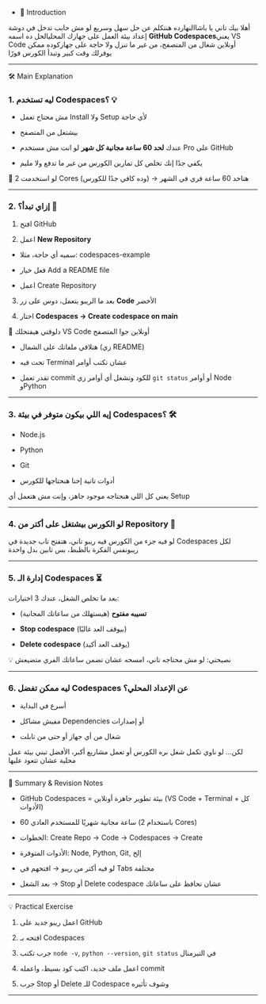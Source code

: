 * 🎯 Introduction
  

أهلا بيك تاني يا باشاالنهارده هنتكلم عن حل سهل وسريع لو مش حابب تدخل في دوشة إعداد بيئة العمل على جهازك المحليالحل ده اسمه **GitHub Codespaces**يعني VS Code أونلاين شغال من المتصفح، من غير ما تنزل ولا حاجة على جهازكوده ممكن يوفرلك وقت كبير وتبدأ الكورس فورًا

* * *

🛠️ Main Explanation

### 1. ليه تستخدم Codespaces؟ 💡

* مش محتاج تعمل Install ولا Setup لأي حاجة
  
* بيشتغل من المتصفح
  
* عندك **لحد 60 ساعة مجانية كل شهر** لو انت مش مستخدم Pro على GitHub
  
* يكفي جدًا إنك تخلص كل تمارين الكورس من غير ما تدفع ولا مليم
  

📌 لو استخدمت 2 Cores (وده كافي جدًا للكورس) → هتاخد 60 ساعة فري في الشهر

* * *

### 2. إزاي تبدأ؟ 🚀

1. افتح GitHub
  
2. اعمل **New Repository**
  
  * سميه أي حاجة، مثلا: codespaces-example
    

* فعل خيار Add a README file
  
* اعمل Create Repository
  

3. بعد ما الريبو يتعمل، دوس على زر **Code** الأخضر
  
4. اختار **Codespaces → Create codespace on main**
  

📌 دلوقتي هيفتحلك VS Code أونلاين جوا المتصفح

* هتلاقي ملفاتك على الشمال (زي README)
  
* تحت فيه Terminal عشان تكتب أوامر
  
* تقدر تعمل commit للكود وتشغل أي أوامر زي `git status` أو أوامر Node وPython
  

* * *

### 3. إيه اللي بيكون متوفر في بيئة Codespaces؟ 🛠️

* Node.js
  
* Python
  
* Git
  
* أدوات تانية إحنا هنحتاجها للكورس
  

يعني كل اللي هنحتاجه موجود جاهز، وإنت مش هتعمل أي Setup

* * *

### 4. لو الكورس بيشتغل على أكتر من Repository 📂

لو فيه جزء من الكورس فيه ريبو تاني، هتفتح تاب جديدة في Codespaces لكل ريبونفس الفكرة بالظبط، بس تابين بدل واحدة

* * *

### 5. إدارة الـ Codespaces ⏳

بعد ما تخلص الشغل، عندك 3 اختيارات:

* **تسيبه مفتوح** (هيستهلك من ساعاتك المجانية)
  
* **Stop codespace** (بيوقف العد غالبًا)
  
* **Delete codespace** (يوقف العد أكيد)
  

💡 نصيحتي: لو مش محتاجه تاني، امسحه عشان تضمن ساعاتك الفري متضيعش

* * *

### 6. ليه ممكن تفضل Codespaces عن الإعداد المحلي؟

* أسرع في البداية
  
* مفيش مشاكل Dependencies أو إصدارات
  
* شغال من أي جهاز أو حتى من تابلت
  

لكن... لو ناوي تكمل شغل بره الكورس أو تعمل مشاريع أكبر، الأفضل تبني بيئة عمل محلية عشان تتعود عليها

* * *

📝 Summary & Revision Notes

* GitHub Codespaces = بيئة تطوير جاهزة أونلاين (VS Code + Terminal + كل الأدوات)
  
* 60 ساعة مجانية شهريًا للمستخدم العادي (باستخدام 2 Cores)
  
* الخطوات: Create Repo → Code → Codespaces → Create
  
* الأدوات المتوفرة: Node, Python, Git, إلخ
  
* لو فيه أكتر من ريبو → افتحهم في Tabs مختلفة
  
* بعد الشغل → Stop أو Delete codespace عشان تحافظ على ساعاتك
  

* * *

💡 Practical Exercise

1. اعمل ريبو جديد على GitHub
  
2. افتحه بـ Codespaces
  
3. جرب تكتب `node -v`, `python --version`, `git status` في التيرمنال
  
4. اعمل ملف جديد، اكتب كود بسيط، واعمله commit
  
5. جرب Stop أو Delete للـ Codespace وشوف تأثيره
  

* * *
